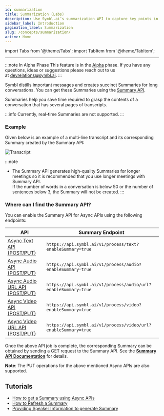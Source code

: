```yaml
---
id: summarization
title: Summarization (Labs)
description: Use Symbl.ai’s summarization API to capture key points in a conversation and create succinct summaries. Learn more.
sidebar_label: Introduction
pagination_label: Summarization
slug: /concepts/summarization/
active: Home
---
```


<head>
    <title>Summarization API- Capturing Key Points (Alpha)</title>
</head>

import Tabs from '@theme/Tabs';
import TabItem from '@theme/TabItem';

---

:::note In Alpha Phase
This feature is in the [Alpha](/docs/product-releases) phase. If you have any questions, ideas or suggestions please reach out to us at devrelations@symbl.ai.
:::

Symbl distills important messages and creates succinct Summaries for long conversations. You can get these Summaries using the [Summary API](/docs/conversation-api/summary).

Summaries help you save time required to grasp the contents of a conversation that has several pages of transcripts.

:::info
Currently, real-time Summaries are not supported.
:::

### Example

Given below is an example of a multi-line transcript and its corresponding Summary created by the Summary API:

![Transcript](/img/summary_labs_final.png)

:::note

- The Summary API generates high-quality Summaries for longer meetings so it is recommended that you use longer meetings with Summary API. <br/>
  If the number of words in a conversation is below 50 or the number of sentences below 3, the Summary will not be created.
:::

### Where can I find the Summary API?

You can enable the Summary API for Async APIs using the following endpoints: <br/>

API  | Summary Endpoint
---------- | -------
[Async Text API (POST/PUT)](/docs/async-api/overview/text/post-text)| ```https://api.symbl.ai/v1/process/text?enableSummary=true ```
[Async Audio API (POST/PUT)](/docs/async-api/overview/audio/post-audio)| ```https://api.symbl.ai/v1/process/audio?enableSummary=true```
[Async Audio URL API (POST/PUT)](/docs/async-api/overview/audio/post-audio-url)| ```https://api.symbl.ai/v1/process/audio/url?enableSummary=true```
[Async Video API (POST/PUT)](/docs/async-api/overview/video/post-video)| ```https://api.symbl.ai/v1/process/video?enableSummary=true```
[Async Video URL API (POST/PUT)](/docs/async-api/overview/video/post-video-url)| ```https://api.symbl.ai/v1/process/video/url?enableSummary=true```

Once the above API job is complete, the corresponding Summary can be obtained by sending a GET request to the Summary API. See the [**Summary API Documentation**](/docs/conversation-api/summary) for details.

**Note**: The PUT operations for the above mentioned Async APIs are also supported.

## Tutorials

- [How to get a Summary using Async APIs](/docs/tutorials/summarization/getting-summary)
- [How to Refresh a Summary](/docs/tutorials/summarization/refreshing-summary)
- [Providing Speaker Information to generate Summary](/docs/tutorials/summarization/adding-speaker-info)
